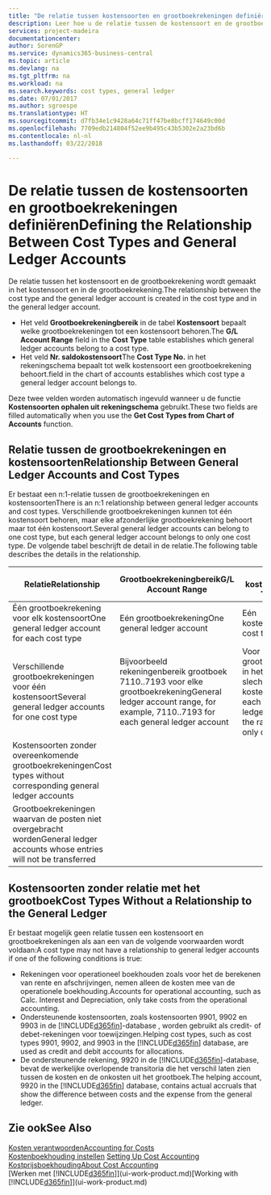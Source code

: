 ```yaml
---
title: "De relatie tussen kostensoorten en grootboekrekeningen definiëren | Microsoft Docs"
description: Leer hoe u de relatie tussen de kostensoort en de grootboekrekening definieert.
services: project-madeira
documentationcenter: 
author: SorenGP
ms.service: dynamics365-business-central
ms.topic: article
ms.devlang: na
ms.tgt_pltfrm: na
ms.workload: na
ms.search.keywords: cost types, general ledger
ms.date: 07/01/2017
ms.author: sgroespe
ms.translationtype: HT
ms.sourcegitcommit: d7fb34e1c9428a64c71ff47be8bcff174649c00d
ms.openlocfilehash: 7709edb214804f52ee9b495c43b5302e2a23bd6b
ms.contentlocale: nl-nl
ms.lasthandoff: 03/22/2018

---
```

# <a name="defining-the-relationship-between-cost-types-and-general-ledger-accounts"></a><span data-ttu-id="aeacf-103">De relatie tussen de kostensoorten en grootboekrekeningen definiëren</span><span class="sxs-lookup"><span data-stu-id="aeacf-103">Defining the Relationship Between Cost Types and General Ledger Accounts</span></span>
<span data-ttu-id="aeacf-104">De relatie tussen het kostensoort en de grootboekrekening wordt gemaakt in het kostensoort en in de grootboekrekening.</span><span class="sxs-lookup"><span data-stu-id="aeacf-104">The relationship between the cost type and the general ledger account is created in the cost type and in the general ledger account.</span></span>  

* <span data-ttu-id="aeacf-105">Het veld **Grootboekrekeningbereik** in de tabel **Kostensoort** bepaalt welke grootboekrekeningen tot een kostensoort behoren.</span><span class="sxs-lookup"><span data-stu-id="aeacf-105">The **G/L Account Range** field in the **Cost Type** table establishes which general ledger accounts belong to a cost type.</span></span>  
* <span data-ttu-id="aeacf-106">Het veld **Nr. saldokostensoort**</span><span class="sxs-lookup"><span data-stu-id="aeacf-106">The **Cost Type No.**</span></span> <span data-ttu-id="aeacf-107">in het rekeningschema bepaalt tot welk kostensoort een grootboekrekening behoort.</span><span class="sxs-lookup"><span data-stu-id="aeacf-107">field in the chart of accounts establishes which cost type a general ledger account belongs to.</span></span>  

<span data-ttu-id="aeacf-108">Deze twee velden worden automatisch ingevuld wanneer u de functie **Kostensoorten ophalen uit rekeningschema** gebruikt.</span><span class="sxs-lookup"><span data-stu-id="aeacf-108">These two fields are filled automatically when you use the **Get Cost Types from Chart of Accounts** function.</span></span>  

## <a name="relationship-between-general-ledger-accounts-and-cost-types"></a><span data-ttu-id="aeacf-109">Relatie tussen de grootboekrekeningen en kostensoorten</span><span class="sxs-lookup"><span data-stu-id="aeacf-109">Relationship Between General Ledger Accounts and Cost Types</span></span>  
<span data-ttu-id="aeacf-110">Er bestaat een n:1-relatie tussen de grootboekrekeningen en kostensoorten</span><span class="sxs-lookup"><span data-stu-id="aeacf-110">There is an n:1 relationship between general ledger accounts and cost types.</span></span> <span data-ttu-id="aeacf-111">Verschillende grootboekrekeningen kunnen tot één kostensoort behoren, maar elke afzonderlijke grootboekrekening behoort maar tot één kostensoort.</span><span class="sxs-lookup"><span data-stu-id="aeacf-111">Several general ledger accounts can belong to one cost type, but each general ledger account belongs to only one cost type.</span></span> <span data-ttu-id="aeacf-112">De volgende tabel beschrijft de detail in de relatie.</span><span class="sxs-lookup"><span data-stu-id="aeacf-112">The following table describes the details in the relationship.</span></span>  

|<span data-ttu-id="aeacf-113">Relatie</span><span class="sxs-lookup"><span data-stu-id="aeacf-113">Relationship</span></span>|<span data-ttu-id="aeacf-114">**Grootboekrekeningbereik**</span><span class="sxs-lookup"><span data-stu-id="aeacf-114">**G/L Account Range**</span></span>|<span data-ttu-id="aeacf-115">**Nr. kostensoort**</span><span class="sxs-lookup"><span data-stu-id="aeacf-115">**Cost Type No.**</span></span>|  
|------------------|------------------------------------------------|-------------------------------------------|  
|<span data-ttu-id="aeacf-116">Één grootboekrekening voor elk kostensoort</span><span class="sxs-lookup"><span data-stu-id="aeacf-116">One general ledger account for each cost type</span></span>|<span data-ttu-id="aeacf-117">Eén grootboekrekening</span><span class="sxs-lookup"><span data-stu-id="aeacf-117">One general ledger account</span></span>|<span data-ttu-id="aeacf-118">Eén kostensoort</span><span class="sxs-lookup"><span data-stu-id="aeacf-118">One cost type</span></span>|  
|<span data-ttu-id="aeacf-119">Verschillende grootboekrekeningen voor één kostensoort</span><span class="sxs-lookup"><span data-stu-id="aeacf-119">Several general ledger accounts for one cost type</span></span>|<span data-ttu-id="aeacf-120">Bijvoorbeeld rekeningenbereik grootboek 7110..7193 voor elke grootboekrekening</span><span class="sxs-lookup"><span data-stu-id="aeacf-120">General ledger account range, for example, 7110..7193 for each general ledger account</span></span>|<span data-ttu-id="aeacf-121">Voor elke grootboekrekening in het bereik is slechts één kostensoort</span><span class="sxs-lookup"><span data-stu-id="aeacf-121">For each general ledger account in the range, there is only one cost type</span></span>|  
|<span data-ttu-id="aeacf-122">Kostensoorten zonder overeenkomende grootboekrekeningen</span><span class="sxs-lookup"><span data-stu-id="aeacf-122">Cost types without corresponding general ledger accounts</span></span>|<Empty>||  
|<span data-ttu-id="aeacf-123">Grootboekrekeningen waarvan de posten niet overgebracht worden</span><span class="sxs-lookup"><span data-stu-id="aeacf-123">General ledger accounts whose entries will not be transferred</span></span>||<Empty>|  

## <a name="cost-types-without-a-relationship-to-the-general-ledger"></a><span data-ttu-id="aeacf-124">Kostensoorten zonder relatie met het grootboek</span><span class="sxs-lookup"><span data-stu-id="aeacf-124">Cost Types Without a Relationship to the General Ledger</span></span>  
<span data-ttu-id="aeacf-125">Er bestaat mogelijk geen relatie tussen een kostensoort en grootboekrekeningen als aan een van de volgende voorwaarden wordt voldaan:</span><span class="sxs-lookup"><span data-stu-id="aeacf-125">A cost type may not have a relationship to general ledger accounts if one of the following conditions is true:</span></span>  

* <span data-ttu-id="aeacf-126">Rekeningen voor operationeel boekhouden zoals voor het de berekenen van rente en afschrijvingen, nemen alleen de kosten mee van de operationele boekhouding.</span><span class="sxs-lookup"><span data-stu-id="aeacf-126">Accounts for operational accounting, such as Calc. Interest and Depreciation, only take costs from the operational accounting.</span></span>  
* <span data-ttu-id="aeacf-127">Ondersteunende kostensoorten, zoals kostensoorten 9901, 9902 en 9903 in de [!INCLUDE[d365fin](includes/d365fin_md.md)]-database , worden gebruikt als credit- of debet-rekeningen voor toewijzingen.</span><span class="sxs-lookup"><span data-stu-id="aeacf-127">Helping cost types, such as cost types 9901, 9902, and 9903 in the [!INCLUDE[d365fin](includes/d365fin_md.md)] database, are used as credit and debit accounts for allocations.</span></span>  
* <span data-ttu-id="aeacf-128">De ondersteunende rekening, 9920 in de [!INCLUDE[d365fin](includes/d365fin_md.md)]-database, bevat de werkelijke overlopende transitoria die het verschil laten zien tussen de kosten en de onkosten uit het grootboek.</span><span class="sxs-lookup"><span data-stu-id="aeacf-128">The helping account, 9920 in the [!INCLUDE[d365fin](includes/d365fin_md.md)] database, contains actual accruals that show the difference between costs and the expense from the general ledger.</span></span>  

## <a name="see-also"></a><span data-ttu-id="aeacf-129">Zie ook</span><span class="sxs-lookup"><span data-stu-id="aeacf-129">See Also</span></span>  
[<span data-ttu-id="aeacf-130">Kosten verantwoorden</span><span class="sxs-lookup"><span data-stu-id="aeacf-130">Accounting for Costs</span></span>](finance-manage-cost-accounting.md)  
<span data-ttu-id="aeacf-131">[Kostenboekhouding instellen](finance-set-up-cost-accounting.md) </span><span class="sxs-lookup"><span data-stu-id="aeacf-131">[Setting Up Cost Accounting](finance-set-up-cost-accounting.md) </span></span>  
[<span data-ttu-id="aeacf-132">Kostprijsboekhouding</span><span class="sxs-lookup"><span data-stu-id="aeacf-132">About Cost Accounting</span></span>](finance-about-cost-accounting.md)  
<span data-ttu-id="aeacf-133">[Werken met [!INCLUDE[d365fin](includes/d365fin_md.md)]](ui-work-product.md)</span><span class="sxs-lookup"><span data-stu-id="aeacf-133">[Working with [!INCLUDE[d365fin](includes/d365fin_md.md)]](ui-work-product.md)</span></span>

